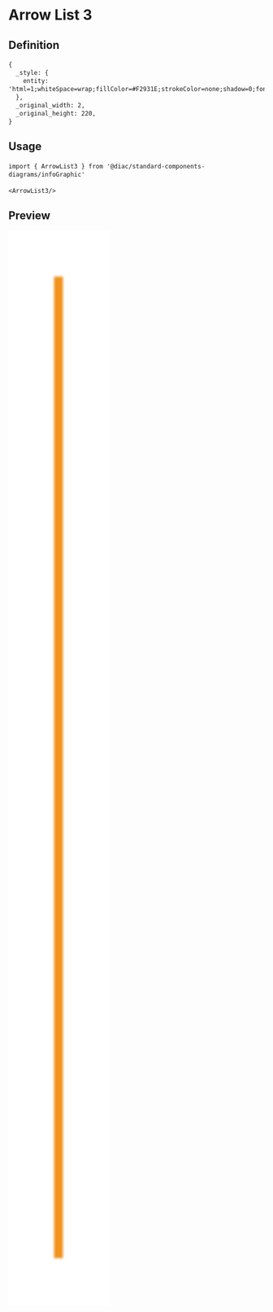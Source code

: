# Arrow List 3

## Definition

```
{
  _style: { 
    entity: 'html=1;whiteSpace=wrap;fillColor=#F2931E;strokeColor=none;shadow=0;fontSize=17;fontColor=#FFFFFF;align=center;fontStyle=1;rounded=0;',
  },
  _original_width: 2,
  _original_height: 220,
}
```

## Usage

```
import { ArrowList3 } from '@diac/standard-components-diagrams/infoGraphic'

<ArrowList3/>
```

## Preview

<img src="./arrow-list-3.png" width="200"/>
